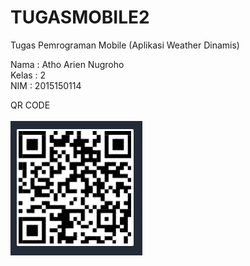 # TUGASMOBILE2
Tugas Pemrograman Mobile (Aplikasi Weather Dinamis) 

Nama  : Atho Arien Nugroho<br>
Kelas : 2<br>
NIM   : 2015150114<br>


<text align="center">
QR CODE 
<br><br><img src="QR.PNG">
</text> 

